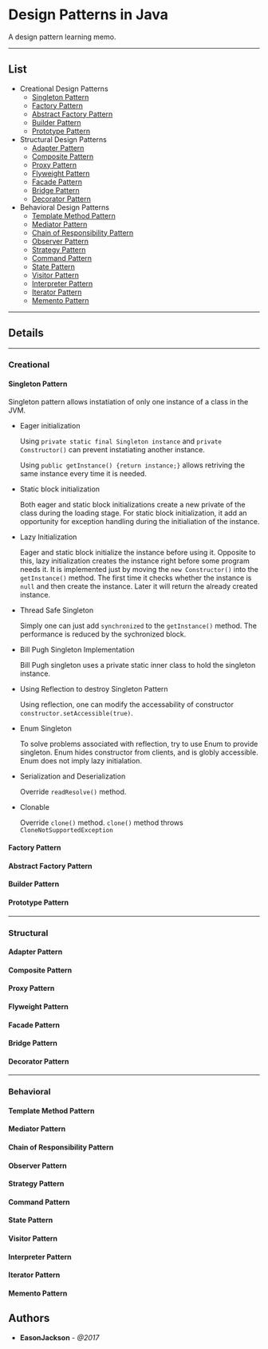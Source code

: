 # Design Patterns in Java

A design pattern learning memo.


---
## List
- Creational Design Patterns
    - [Singleton Pattern](#singleton-pattern)
    - [Factory Pattern](#factory-pattern)
    - [Abstract Factory Pattern](#abstract-factory-pattern)
    - [Builder Pattern](#builder-pattern)
    - [Prototype Pattern](#prototype-pattern)
- Structural Design Patterns
    - [Adapter Pattern](#adapter-pattern)
    - [Composite Pattern](#composite-pattern)
    - [Proxy Pattern](#proxy-pattern)
    - [Flyweight Pattern](#flyweight-pattern)
    - [Facade Pattern](#facade-pattern)
    - [Bridge Pattern](#bridge-pattern)
    - [Decorator Pattern](@decorator-pattern)
- Behavioral Design Patterns
    - [Template Method Pattern](#template-method-pattern)
    - [Mediator Pattern](#mediator-pattern)
    - [Chain of Responsibility Pattern](#chain-of-resposibility-pattern)
    - [Observer Pattern](#observer-pattern)
    - [Strategy Pattern](#strategy-pattern)
    - [Command Pattern](#command-pattern)
    - [State Pattern](#state-pattern)
    - [Visitor Pattern](#visitor-pattern)
    - [Interpreter Pattern](#interpreter-pattern)
    - [Iterator Pattern](#iterator-pattern)
    - [Memento Pattern](#memento-pattern)

---
## Details

---

### Creational

#### Singleton Pattern

Singleton pattern allows instatiation of only one instance of a class in the JVM.

- Eager initialization

    Using ```private static final Singleton instance``` and ```private Constructor()``` can prevent instatiating another instance.

    Using ```public getInstance() {return instance;}``` allows retriving the same instance every time it is needed.

- Static block initialization
	
	Both eager and static block initializations create a new private of the class during the loading stage. For static block initialization, it add an opportunity for exception handling during the initialiation of the instance.

- Lazy Initialization

	Eager and static block initialize the instance before using it. Opposite to this, lazy initialization creates the instance right before some program needs it. It is implemented just by moving the ```new Constructor()``` into the ```getInstance()``` method. The first time it checks whether the instance is ```null``` and then create the instance. Later it will return the already created instance.

- Thread Safe Singleton

	Simply one can just add ```synchronized``` to the ```getInstance()``` method. The performance is reduced by the sychronized block.

- Bill Pugh Singleton Implementation

	Bill Pugh singleton uses a private static inner class to hold the singleton instance.

- Using Reflection to destroy Singleton Pattern

	Using reflection, one can modify the accessability of constructor ```constructor.setAccessible(true)```.

- Enum Singleton

	To solve problems associated with reflection, try to use Enum to provide singleton. Enum hides constructor from clients, and is globly accessible. Enum does not imply lazy initialation.

- Serialization and Deserialization

	Override ```readResolve()``` method.

- Clonable

	Override ```clone()``` method. ```clone()``` method throws ```CloneNotSupportedException```


#### Factory Pattern
#### Abstract Factory Pattern
#### Builder Pattern
#### Prototype Pattern

---

### Structural

#### Adapter Pattern
#### Composite Pattern
#### Proxy Pattern
#### Flyweight Pattern
#### Facade Pattern
#### Bridge Pattern
#### Decorator Pattern

---

### Behavioral

#### Template Method Pattern
#### Mediator Pattern
#### Chain of Responsibility Pattern
#### Observer Pattern
#### Strategy Pattern
#### Command Pattern
#### State Pattern
#### Visitor Pattern
#### Interpreter Pattern
#### Iterator Pattern
#### Memento Pattern

## Authors

* **EasonJackson** - *@2017* 

